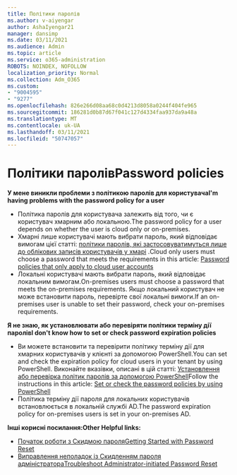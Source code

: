 ```yaml
---
title: Політики паролів
ms.author: v-aiyengar
author: AshaIyengar21
manager: dansimp
ms.date: 03/11/2021
ms.audience: Admin
ms.topic: article
ms.service: o365-administration
ROBOTS: NOINDEX, NOFOLLOW
localization_priority: Normal
ms.collection: Adm_O365
ms.custom:
- "9004595"
- "9277"
ms.openlocfilehash: 826e266d08aa68c0d4213d8058a0244f404fe965
ms.sourcegitcommit: 186281d0b87d67f041c127d4334faa937da9a48a
ms.translationtype: MT
ms.contentlocale: uk-UA
ms.lasthandoff: 03/11/2021
ms.locfileid: "50747057"
---
```

# <a name="password-policies"></a><span data-ttu-id="f3659-102">Політики паролів</span><span class="sxs-lookup"><span data-stu-id="f3659-102">Password policies</span></span>

<span data-ttu-id="f3659-103">**У мене виникли проблеми з політикою паролів для користувача**</span><span class="sxs-lookup"><span data-stu-id="f3659-103">**I'm having problems with the password policy for a user**</span></span>

- <span data-ttu-id="f3659-104">Політика паролів для користувача залежить від того, чи є користувач хмарним або локальною.</span><span class="sxs-lookup"><span data-stu-id="f3659-104">The password policy for a user depends on whether the user is cloud only or on-premises.</span></span>
- <span data-ttu-id="f3659-105">Хмарні лише користувачі мають вибрати пароль, який відповідає вимогам цієї статті: [політики паролів, які застосовуватимуться лише до облікових записів користувачів у хмарі](https://docs.microsoft.com/azure/active-directory/authentication/concept-sspr-policy?WT.mc_id=Portal-Microsoft_Azure_Support#password-policies-that-only-apply-to-cloud-user-accounts) .</span><span class="sxs-lookup"><span data-stu-id="f3659-105">Cloud only users must choose a password that meets the requirements in this article: [Password policies that only apply to cloud user accounts](https://docs.microsoft.com/azure/active-directory/authentication/concept-sspr-policy?WT.mc_id=Portal-Microsoft_Azure_Support#password-policies-that-only-apply-to-cloud-user-accounts)</span></span>
- <span data-ttu-id="f3659-106">Локальні користувачі мають вибрати пароль, який відповідає локальним вимогам.</span><span class="sxs-lookup"><span data-stu-id="f3659-106">On-premises users must choose a password that meets the on-premises requirements.</span></span> <span data-ttu-id="f3659-107">Якщо локальний користувач не може встановити пароль, перевірте свої локальні вимоги.</span><span class="sxs-lookup"><span data-stu-id="f3659-107">If an on-premises user is unable to set their password, check your on-premises requirements.</span></span>

<span data-ttu-id="f3659-108">**Я не знаю, як установлювати або перевіряти політики терміну дії паролів**</span><span class="sxs-lookup"><span data-stu-id="f3659-108">**I don't know how to set or check password expiration policies**</span></span>

- <span data-ttu-id="f3659-109">Ви можете встановити та перевірити політику терміну дії для хмарних користувачів у клієнті за допомогою PowerShell.</span><span class="sxs-lookup"><span data-stu-id="f3659-109">You can set and check the expiration policy for cloud users in your tenant by using PowerShell.</span></span> <span data-ttu-id="f3659-110">Виконайте вказівки, описані в цій статті: [Установлення або перевірка політик паролів за допомогою PowerShell](https://docs.microsoft.com/azure/active-directory/authentication/concept-sspr-policy?WT.mc_id=Portal-Microsoft_Azure_Support#set-or-check-the-password-policies-by-using-powershell)</span><span class="sxs-lookup"><span data-stu-id="f3659-110">Follow the instructions in this article: [Set or check the password policies by using PowerShell](https://docs.microsoft.com/azure/active-directory/authentication/concept-sspr-policy?WT.mc_id=Portal-Microsoft_Azure_Support#set-or-check-the-password-policies-by-using-powershell)</span></span>
- <span data-ttu-id="f3659-111">Політика терміну дії пароля для локальних користувачів встановлюється в локальній службі AD.</span><span class="sxs-lookup"><span data-stu-id="f3659-111">The password expiration policy for on-premises users is set in your on-premises AD.</span></span>

<span data-ttu-id="f3659-112">**Інші корисні посилання:**</span><span class="sxs-lookup"><span data-stu-id="f3659-112">**Other Helpful links:**</span></span>
- [<span data-ttu-id="f3659-113">Початок роботи з Скидмою пароля</span><span class="sxs-lookup"><span data-stu-id="f3659-113">Getting Started with Password Reset</span></span>](https://docs.microsoft.com/azure/active-directory/authentication/concept-sspr-policy?WT.mc_id=Portal-Microsoft_Azure_Support#set-or-check-the-password-policies-by-using-powershell)
- [<span data-ttu-id="f3659-114">Виправлення неполадок із Скидленням пароля адміністратора</span><span class="sxs-lookup"><span data-stu-id="f3659-114">Troubleshoot Administrator-initiated Password Reset</span></span>](https://docs.microsoft.com/azure/active-directory/active-directory-passwords-troubleshoot?WT.mc_id=Portal-Microsoft_Azure_Support#troubleshoot-the-password-reset-portal)
